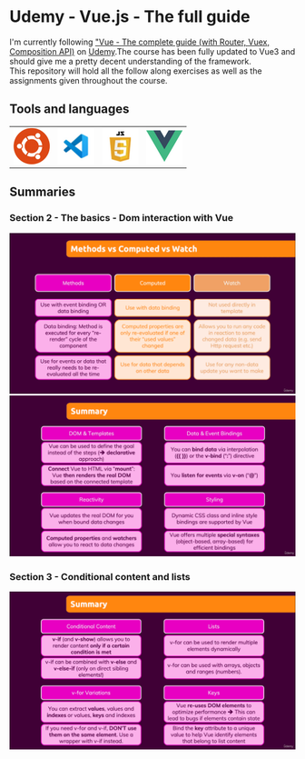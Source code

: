 # Udemy - Vue.js - The full guide

I'm currently following ["Vue - The complete guide (with Router, Vuex, Composition API)](https://www.udemy.com/course/vuejs-2-the-complete-guide/) on [Udemy](https://www.udemy.com/).The course has been fully updated to Vue3 and should give me a pretty decent understanding of the framework.  
This repository will hold all the follow along exercises as well as the assignments given throughout the course.

## Tools and languages

|                                     |                                     |                                             |                               |
| ----------------------------------- | ----------------------------------- | ------------------------------------------- | ----------------------------- |
| ![Ubuntu](./Assets/ubuntu-logo.png) | ![vscode](./Assets/vscode-logo.png) | ![javascript](./Assets/javascript-logo.png) | ![Vue](./Assets/vue-logo.png) |

## Summaries

### Section 2 - The basics - Dom interaction with Vue

![Methods vs Computed vs Watch](./Assets/Screenshots/s2MethodsVsComputedVsWatch.png)  
![Summary of section 2](./Assets/Screenshots/s2Summary.png)

### Section 3 - Conditional content and lists

![Summary of section 3](./Assets/Screenshots/s3Summary.png)
